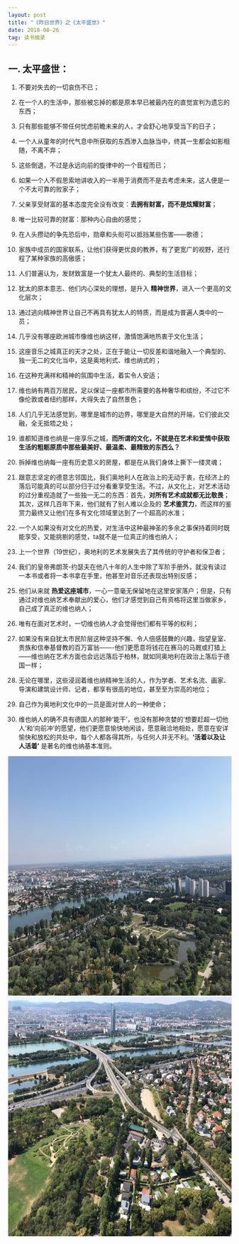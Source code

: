 ```yaml
---
layout: post
title: "《昨日世界》之《太平盛世》"
date: 2018-08-26
tag: 读书摘录  
---
```


## 一. 太平盛世：

1. 不要对失去的一切哀伤不已；

2. 在一个人的生活中，那些被忘掉的都是原本早已被最内在的直觉宣判为遗忘的东西；

3. 只有那些能够不带任何忧虑前瞻未来的人，才会舒心地享受当下的日子；

4. 一个人从童年的时代气息中所获取的东西渗入血脉当中，终其一生都会如影相随，不离不弃；

5. 这些倒退，不过是永远向前的旋律中的一个音程而已；

6. 如果一个人不假思索地讲收入的一半用于消费而不是去考虑未来，这人便是一个不太可靠的败家子；

7. 父亲享受财富的基本态度完全没有改变：**去拥有财富，而不是炫耀财富**；

8. 唯一比较可靠的财富：那种内心自由的感觉；

9. 在人头攒动的争先恐后中，勋章和头衔可以抵挡某些伤害——歌德；

10. 家族中成员的国家联系，让他们获得更优良的教养，有了更宽广的视野，还行程了某种家族的高傲感；

11. 人们普遍认为，发财致富是一个犹太人最终的、典型的生活目标；

12. 犹太的原本意志、他们内心深处的理想，是升入 **精神世界**，进入一个更高的文化层次；

13. 通过逃向精神世界让自己不再具有犹太人的特质，而是成为普遍人类中的一员；

14. 几乎没有哪座欧洲城市像维也纳这样，激情饱满地热衷于文化生活；

15. 这座音乐之城真正的天才之处，正在于能让一切反差和谐地融入一个典型的、独一无二的文化当中，这是奥地利式、维也纳式的；

16. 在这种充满祥和精神的氛围中生活，着实令人安适；

17. 维也纳有两百万居民，足以保证一座都市所需要的各种奢华和缤纷，不过它不像伦敦或者纽约那样，大得失去了自然景色；

18. 人们几乎无法感觉到，哪里是城市的边界，哪里是大自然的开端，它们彼此交融，全无抵牾之处；

19. 谁都知道维也纳是一座享乐之城，**而所谓的文化，不就是在艺术和爱情中获取生活的粗粝原质中那些最美好、最温柔、最精致的东西么？**

20. 拆掉维也纳每一座有历史意义的房屋，都是在从我们身体上撕下一缕灵魂；

21. 跟意志坚定的德意志邻国比，我们奥地利人在政治上的无动于衷，在经济上的落后可能真的可以部分归于过分看重享受生活。不过，从文化上，对艺术活动的过分重视造就了一些独一无二的东西：首先，**对所有艺术成就都无比敬畏**；其次，这样几百年下来，他们就有了别人难以企及的 **艺术鉴赏力**，而这样的鉴赏力最终又让他们在多有文化领域里达到了一个超高的水准；

22. 一个人如果没有对文化的热爱，对生活中这种最神圣的多余之事保持着同时既能享受，又能挑剔的感觉，ta就不是一位真正的维也纳人；

23. 上一个世界（19世纪），奥地利的艺术发展失去了其传统的守护者和保卫者；

24. 我们的皇帝弗朗茨-约瑟夫在他八十年的人生中除了军阶手册外，就没有读过一本书或者将一本书拿在手里，他甚至对音乐还表现出特别反感；

25. 他们从来就 **热爱这座城市**，一心一意毫无保留地在这里安家落户；但是，只有通过对维也纳艺术奉献出的爱心，他们才感觉到自己有资格将这里当做家乡，自己成了真正的维也纳人；

26. 唯有在面对艺术时，一切维也纳人才会觉得他们都有平等的权利；

27. 如果没有来自犹太市民阶层这种坚持不懈、令人倍感鼓舞的兴趣，指望皇室、贵族和信奉基督教的百万富翁——-他们更愿意将钱花在赛马的马厩或打猎上——维也纳在艺术方面也会远远落后于柏林，就如同奥地利在政治上落后于德国一样；

28. 无论在哪里，这些浸润着维也纳精神生活的人，作为学者、艺术名流、画家、导演和建筑设计师、记者，都享有很高的地位，甚至至为崇高的地位；

29. 自己作为奥地利文化中的一员是面对世人的一种使命；

30. 维也纳人的确不具有德国人的那种‘能干’，也没有那种贪婪的‘想要赶超一切他人’和‘向前冲’的愿望，他们更愿意愉快地闲谈，愿意融洽地相处，愿意在安详愉快和放松的共处中，每个人都各得其所，与任何人并无不利。**‘活着以及让人活着’** 是著名的维也纳基本准则。

<img src="/images/posts/reading/vienna1.jpeg" height="540" width="720">
<img src="/images/posts/reading/vienna2.jpeg" height="540" width="720">
